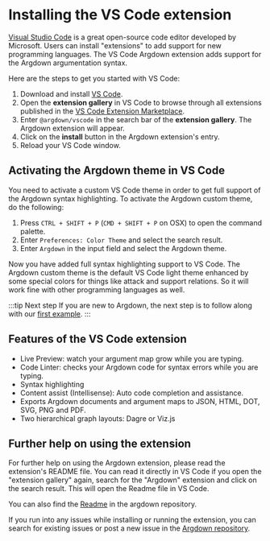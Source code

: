 # Installing the VS Code extension

[Visual Studio Code](https://code.visualstudio.com/) is a great open-source code editor developed by Microsoft. Users can install "extensions" to add support for new programming languages. The VS Code Argdown extension adds support for the Argdown argumentation syntax.

Here are the steps to get you started with VS Code:

1.  Download and install [VS Code](https://code.visualstudio.com/).
2.  Open the **extension gallery** in VS Code to browse through all extensions published in the [VS Code Extension Marketplace](https://code.visualstudio.com/docs/editor/extension-gallery).
3.  Enter `@argdown/vscode` in the search bar of the **extension gallery**. The Argdown extension will appear.
4.  Click on the **install** button in the Argdown extension's entry.
5.  Reload your VS Code window.

## Activating the Argdown theme in VS Code

You need to activate a custom VS Code theme in order to get full support of the Argdown syntax highlighting. To activate the Argdown custom theme, do the following:

1.  Press `CTRL + SHIFT + P` (`CMD + SHIFT + P` on OSX) to open the command palette.
2.  Enter `Preferences: Color Theme` and select the search result.
3.  Enter `Argdown` in the input field and select the Argdown theme.

Now you have added full syntax highlighting support to VS Code. The Argdown custom theme is the default VS Code light theme enhanced by some special colors for things like attack and support relations. So it will work fine with other programming languages as well.

:::tip Next step
If you are new to Argdown, the next step is to follow along with our [first example](/guide/a-first-example.html).
:::

## Features of the VS Code extension

- Live Preview: watch your argument map grow while you are typing.
- Code Linter: checks your Argdown code for syntax errors while you are typing.
- Syntax highlighting
- Content assist (Intellisense): Auto code completion and assistance.
- Exports Argdown documents and argument maps to JSON, HTML, DOT, SVG, PNG and PDF.
- Two hierarchical graph layouts: Dagre or Viz.js

## Further help on using the extension

For further help on using the Argdown extension, please read the extension's README file. You can read it directly in VS Code if you open the "extension gallery" again, search for the "Argdown" extension and click on the search result. This will open the Readme file in VS Code.

You can also find the [Readme](https://github.com/christianvoigt/argdown/blob/master/packages/argdown-vscode/README.md) in the argdown repository.

If you run into any issues while installing or running the extension, you can search for existing issues or post a new issue in the [Argdown repository](https://github.com/christianvoigt/argdown/issues).
